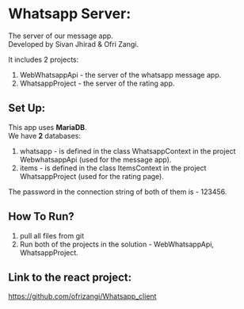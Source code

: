 # Whatsapp Server:

The server of our message app.<br/>
Developed by Sivan Jhirad & Ofri Zangi. <br/>


It includes 2 projects:
1. WebWhatsappApi - the server of the whatsapp message app.
2. WhatsappProject - the server of the rating app.

## Set Up:
This app uses **MariaDB**. <br/>
We have **2** databases:
1. whatsapp - is defined in the class WhatsappContext in the project WebwhatsappApi (used for the message app).
2. items -  is defined in the class ItemsContext in the project WhatsappProject (used for the rating page). <br/>

The password in the connection string of both of them is - 123456.

## How To Run?
1. pull all files from git
2. Run both of the projects in the solution - WebWhatsappApi, WhatsappProject.


## Link to the react project:
https://github.com/ofrizangi/Whatsapp_client


